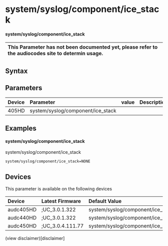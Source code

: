 ﻿---
description: system/syslog/component/ice_stack
search: false
---

# system/syslog/component/ice_stack

#### system/syslog/component/ice_stack


| This Parameter has not been documented yet, please refer to the audiocodes site to determin usage.  | 
| :--- |

## Syntax

## Parameters
|Device|Parameter|value|Description|
|:---|:---|:---|:---|
| 405HD | system/syslog/component/ice_stack |  |  |

## Examples
#### system/syslog/component/ice_stack

system/syslog/component/ice_stack

```
system/syslog/component/ice_stack=NONE
```

## Devices
This parameter is available on the following devices

| Device | Latest Firmware | Default Value |
|:---|:---|:---|
| audc405HD | ;UC_3.0.1.322 | system/syslog/component/ice_stack=NONE 
| audc440HD | ;UC_3.0.1.322 | system/syslog/component/ice_stack=NONE 
| audc450HD | ;UC_3.0.4.111.77 | system/syslog/component/ice_stack=NONE 

(view disclaimer)[disclaimer]
